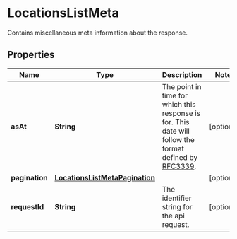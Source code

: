 

# LocationsListMeta

Contains miscellaneous meta information about the response.

## Properties

| Name | Type | Description | Notes |
|------------ | ------------- | ------------- | -------------|
|**asAt** | **String** | The point in time for which this response is for. This date will follow the format defined by [RFC3339](https://tools.ietf.org/html/rfc3339#section-5.6). |  [optional] |
|**pagination** | [**LocationsListMetaPagination**](LocationsListMetaPagination.md) |  |  [optional] |
|**requestId** | **String** | The identifier string for the api request. |  [optional] |



